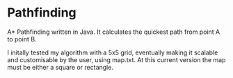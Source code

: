 # Pathfinding
A* Pathfinding written in Java. It calculates the quickest path from point A to point B.

I initally tested my algorithm with a 5x5 grid, eventually making it scalable and customisable by the user, using map.txt. At this current version the map must be either a square or rectangle.
